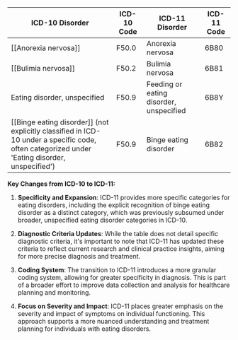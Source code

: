 | **ICD-10 Disorder** | **ICD-10 Code** | **ICD-11 Disorder**          | **ICD-11 Code** |
|---------------------|-----------------|------------------------------|-----------------|
| [[Anorexia nervosa]]    | F50.0           | Anorexia nervosa             | 6B80            |
| [[Bulimia nervosa]]     | F50.2           | Bulimia nervosa              | 6B81            |
| Eating disorder, unspecified | F50.9  | Feeding or eating disorder, unspecified | 6B8Y |
| [[Binge eating disorder]] (not explicitly classified in ICD-10 under a specific code, often categorized under 'Eating disorder, unspecified') | F50.9 | Binge eating disorder | 6B82 |

**Key Changes from ICD-10 to ICD-11:**

1. **Specificity and Expansion**: ICD-11 provides more specific categories for eating disorders, including the explicit recognition of binge eating disorder as a distinct category, which was previously subsumed under broader, unspecified eating disorder categories in ICD-10.

2. **Diagnostic Criteria Updates**: While the table does not detail specific diagnostic criteria, it's important to note that ICD-11 has updated these criteria to reflect current research and clinical practice insights, aiming for more precise diagnosis and treatment.

3. **Coding System**: The transition to ICD-11 introduces a more granular coding system, allowing for greater specificity in diagnosis. This is part of a broader effort to improve data collection and analysis for healthcare planning and monitoring.

4. **Focus on Severity and Impact**: ICD-11 places greater emphasis on the severity and impact of symptoms on individual functioning. This approach supports a more nuanced understanding and treatment planning for individuals with eating disorders.